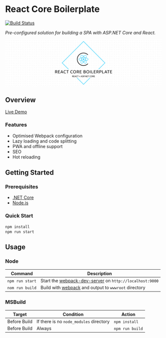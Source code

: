 # React Core Boilerplate

[![Build Status](https://dev.azure.com/smiosoft/react-core-boilerplate/_apis/build/status/smiosoft.react-core-boilerplate?branchName=master)](https://dev.azure.com/smiosoft/react-core-boilerplate/_build/latest?definitionId=2&branchName=master)

_Pre-configured solution for building a SPA with ASP.NET Core and React._

![React Core Boilerplate](./docs/.assets/project-title.png)

## Overview

[Live Demo](https://smiosoft.github.io/react-core-boilerplate)

### Features

- Optimised Webpack configuration
- Lazy loading and code splitting
- PWA and offline support
- SEO
- Hot reloading

## Getting Started

### Prerequisites

- [.NET Core](https://dotnet.microsoft.com/download/dotnet-core/)
- [Node.js](https://nodejs.org/en/download/)

### Quick Start

```shell
npm install
npm run start
```

## Usage

### Node

| Command         | Description                                                                                                              |
| --------------- | ------------------------------------------------------------------------------------------------------------------------ |
| `npm run start` | Start the [webpack-dev-server](https://github.com/webpack/webpack-dev-server) on `http://localhost:9000`  |
| `nom run build` | Build with [webpack](https://webpack.js.org/) and output to `wwwroot` directory |

### MSBuild

| Target       | Condition                               | Action                  |
| ------------ | --------------------------------------- | ----------------------- |
| Before Build | If there is no `node_modules` directory | `npm install`   |
| Before Build | Always                                  | `npm run build` |
